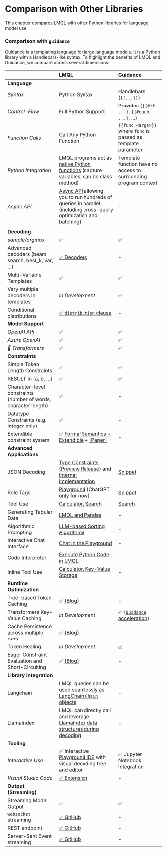 # Comparison with Other Libraries

This chapter compares LMQL with other Python libraries for language model use.

### Comparison with `guidance`

[Guidance](https://github.com/microsoft/guidance) is a templating language for large language models. It is a Python library with 
a Handlebars-like syntax. To highlight the benefits of LMQL and Guidance, we compare across several dimensions:

|  | LMQL | Guidance |
| :--- | :--- | :--- |
| **Language** |  |  |
| *Syntax* | Python Syntax | Handlebars  (`{{...}}`)|
| *Control-Flow* | Full Python Support | Provides (`{{#if ...}`, `{{#each ...}`, ...)|
| *Function Calls* | Call Any Python Function | `{{func <args>}}` where `func` is passed as template parameter |
| *Python Integration* | LMQL programs act as [native Python functions](./python.ipynb#Program-Context) (capture variables, can be class method) | Template function have no access to surrounding program context |
| *Async API* | [Async API](./python.ipynb) allowing you to run hundreds of queries in parallel (including cross-query optimization and batching) | - |
| | | |
| **Decoding** |  |  |
| *sample/argmax* | ✅ | ✅ |
| Advanced decoders (beam search, best_k, var, ...) | [✅ Decoders](../language/decoders.md) | - |
| Multi-Variable Templates | ✅ | ✅ |
| Vary multiple decoders In templates | *In Development* | ✅ |
| Conditional distributions | [✅ `distribution` clause](../language/overview.md#extracting-more-information-with-distributions) | - |
| **Model Support** |  |  |
| *OpenAI API*  | ✅ | ✅ |
| *Azure OpenAI*  | ✅ | ✅ |
| *🤗 Transformers*  | ✅ | ✅ |
| **Constraints** | | |
| Simple Token Length Constraints | ✅ | ✅ |
| RESULT in [a, b, ...] | ✅ | ✅ |
| Character-level constraints (number of words, character length) | ✅ | - |
| Datatype Constraints (e.g. integer only) | ✅ | - |
| Extendible constraint system | ✅ [Formal Semantics + Extendible](../language/constraints.md#custom-constraints-and-theoretical-background) + [[Paper]](https://arxiv.org/pdf/2212.06094) | - |
| **Advanced Applications** | | |
| JSON Decoding | [Type Constraints (Preview Release)](https://next.lmql.ai) and [Internal Implementation](https://github.com/microsoft/guidance#guaranteeing-valid-syntax-json-example-notebook) | [Snippet](https://github.com/microsoft/guidance#guaranteeing-valid-syntax-json-example-notebook)
| Role Tags | [Playground](https://lmql.ai#chat) (ChatGPT only for now) | [Snippet](https://github.com/microsoft/guidance#role-based-chat-model-example-notebook)
| Tool Use | [Calculator](https://lmql.ai/playground?snippet=calc), [Search](https://lmql.ai/playground?snippet=wiki) | [Search](https://github.com/microsoft/guidance/blob/main/notebooks/chat.ipynb)
| Generating Tabular Data | [LMQL and Pandas](./pandas.ipynb) | - |
| Algorithmic Prompting | [LLM-based Sorting Algorithms](https://twitter.com/lbeurerkellner/status/1648076868807950337) | - |
| Interactive Chat Interface | [Chat in the Playground](https://twitter.com/lmqllang/status/1645776209702182917) | - |
| Code Interpreter | [Execute Python Code in LMQL](https://twitter.com/lmqllang/status/1654076825457381376) | - |
| Inline Tool Use | [Calculator](https://lmql.ai/playground?snippet=calc), [Key-Value Storage](https://lmql.ai/#kv) | - |
| **Runtime Optimization** | | |
| Tree-based Token Caching | ✅ [(Blog)](https://lmql.ai/blog/release-0.0.6.html) | - |
| Transformers Key-Value Caching | *In Development* | ✅ ([`guidance` acceleration](https://github.com/microsoft/guidance#guidance-acceleration-notebook)) |
| Cache Persistence across multiple runs | ✅ [(Blog)](https://lmql.ai/blog/release-0.0.6.html#persisting-the-cache) | - |
| Token Healing | *In Development* | [✅](https://github.com/microsoft/guidance#token-healing-notebook) |
| Eager Constraint Evaluation and Short-Circuiting | ✅ [(Blog)](https://lmql.ai/blog/release-0.0.6.html#short-circuiting-long-constraints) | - |
| **Library Integration** | | |
| Langchain | LMQL queries can be used seamlessly as [LangChain `Chain` objects](./langchain.ipynb#Using-LMQL-from-LangChain) | - |
| LlamaIndex | LMQL can directly call and leverage [LlamaIndex data structures during decoding](./llama_index.ipynb) | - |
| **Tooling** | | |
| *Interactive Use* | ✅ Interactive [Playground IDE](https://lmql.ai/playground) with visual decoding tree and editor | ✅ Jupyter Notebook Integration |
| *Visual Studio Code* | [✅ Extension](https://marketplace.visualstudio.com/items?itemName=lmql-team.lmql) | - |
| **Output (Streaming)** | | |
| Streaming Model Output | ✅ | ✅ |
| `websocket` streaming | [✅ GitHub](https://github.com/eth-sri/lmql/blob/main/src/lmql/output/ws.py) | - |
| REST endpoint | [✅ GitHub](https://github.com/eth-sri/lmql/blob/main/src/lmql/output/http.py) | - |
| Server-Sent Event streaming | [✅ GitHub](https://github.com/eth-sri/lmql/blob/main/src/lmql/output/sse.py) | - |
